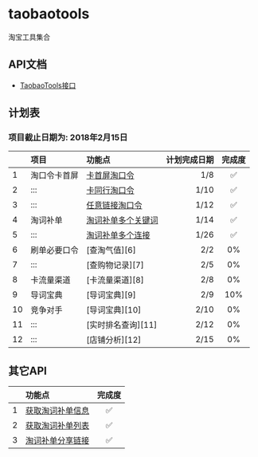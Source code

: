 # taobaotools
淘宝工具集合

## API文档
- [TaobaoTools接口][0]

## 计划表
### 项目截止日期为: 2018年2月15日

| |项目|功能点|计划完成日期|完成度
|:-|:-|:-|-:|:-:
|1|淘口令卡首屏|[卡首屏淘口令][1]|1/8|:white_check_mark:
|2|:::|[卡同行淘口令][2]|1/10|:white_check_mark:
|3|:::|[任意链接淘口令][3]|1/12|:white_check_mark:
|4|淘词补单|[淘词补单多个关键词][4]|1/14|:white_check_mark:
|5|:::|[淘词补单多个连接][5]|1/26|:white_check_mark:
|6|刷单必要口令|[查淘气值][6]|2/2|0%
|7|:::|[查购物记录][7]|2/5|0%
|8|卡流量渠道|[卡流量渠道][8]|2/8|0%
|9|导词宝典|[导词宝典][9]|2/9|10%
|10|竞争对手|[导词宝典][10]|2/10|0%
|11|:::|[实时排名查询][11]|2/12|0%
|12|:::|[店铺分析][12]|2/15|0%

## 其它API
| |功能点|完成度
|:-|:-|:-:
|1|[获取淘词补单信息][13]|:white_check_mark:
|2|[获取淘词补单列表][14]|:white_check_mark:
|3|[淘词补单分享链接][15]|:white_check_mark:

[0]:https://www.zybuluo.com/Sayming/note/1026884
[1]:https://www.zybuluo.com/Sayming/note/1026884#%E4%B8%80%E5%8D%A1%E9%A6%96%E5%B1%8F%E6%89%8B%E6%9C%BA%E7%AB%AF
[2]:https://www.zybuluo.com/Sayming/note/1026884#%E4%BA%8C%E5%8D%A1%E5%90%8C%E8%A1%8C%E6%B7%98%E5%8F%A3%E4%BB%A4
[3]:https://www.zybuluo.com/Sayming/note/1026884#%E4%B8%89%E4%BB%BB%E6%84%8F%E9%93%BE%E6%8E%A5%E6%B7%98%E5%8F%A3%E4%BB%A4
[4]:https://www.zybuluo.com/Sayming/note/1026884#%E5%9B%9B%E6%B7%98%E8%AF%8D%E8%A1%A5%E5%8D%95%E5%A4%9A%E4%B8%AA%E5%85%B3%E9%94%AE%E8%AF%8D
[5]:https://www.zybuluo.com/Sayming/note/1026884#%E4%BA%94%E6%B7%98%E8%AF%8D%E8%A1%A5%E5%8D%95%E5%A4%9A%E4%B8%AA%E8%BF%9E%E6%8E%A5

[13]:https://www.zybuluo.com/Sayming/note/1026884#%E5%85%AD%E8%8E%B7%E5%8F%96%E6%B7%98%E8%AF%8D%E8%A1%A5%E5%8D%95%E4%BF%A1%E6%81%AF
[14]:https://www.zybuluo.com/Sayming/note/1026884#%E4%B8%83%E8%8E%B7%E5%8F%96%E6%B7%98%E8%AF%8D%E8%A1%A5%E5%8D%95%E5%88%97%E8%A1%A8
[15]:https://www.zybuluo.com/Sayming/note/1026884#%E5%85%AB%E6%B7%98%E8%AF%8D%E8%A1%A5%E5%8D%95%E5%88%86%E4%BA%AB%E9%93%BE%E6%8E%A5
